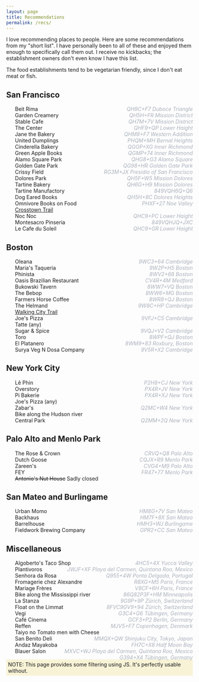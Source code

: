 ```yaml
---
layout: page
title: Recommendations
permalink: /recs/
---
```


<style>
ul { list-style-type: none; }
#filters a { padding-right: 5px; }
</style>

I love recommending places to people. Here are some recommendations from my "short list". I have personally been to all
of these and enjoyed them enough to specifically call them out. I receive no kickbacks; the establishment owners don't
even know I have this list.

The food establishments tend to be vegetarian friendly, since I don't eat meat or fish.

<div id="filters"></div>

<div id="recs">
    <div class="city:sf area:sfbay">
        <h2>San Francisco</h2>
        <ul>
            <li class="food" data-location="QH9C+F7 Duboce Triangle">Beit Rima</li>
            <li class="food" data-location="QH5H+FR Mission District">Garden Creamery</li>
            <li class="food" data-location="QH7M+7V Mission District">Stable Cafe</li>
            <li class="tea vibes" data-location="QHF9+QP Lower Haight">The Center</li>
            <li class="food bread" data-location="QHM8+F7 Western Addition">Jane the Bakery</li>
            <li class="food" data-location="PHQM+MH Bernal Heights">United Dumplings</li>
            <li class="food" data-location="QGGP+XG Inner Richmond">Cinderella Bakery</li>
            <li class="books" data-location="QGMP+74 Inner Richmond">Green Apple Books</li>
            <li class="park" data-location="QHG8+G3 Alamo Square">Alamo Square Park</li>
            <li class="park" data-location="QG98+HR Golden Gate Park">Golden Gate Park</li>
            <li class="park" data-location="RG3M+JX Presidio of San Francisco">Crissy Field</li>
            <li class="park" data-location="QH5F+W5 Mission Dolores">Dolores Park</li>
            <li class="food bread" data-location="QH6G+H9 Mission Dolores">Tartine Bakery</li>
            <li class="food bread" data-location="849VQH6Q+Q6">Tartine Manufactory</li>
            <li class="books" data-location="QH5H+8C Dolores Heights">Dog Eared Books</li>
            <li class="books" data-location="PHXF+27 Noe Valley">Omnivore Books on Food</li>
            <li class="activity"><a href="https://crosstowntrail.org/">Crosstown Trail</a></li>
            <li class="drinks" data-location="QHC9+PC Lower Haight">Noc Noc</li>
            <li class="food" data-location="849VQHJQ+JXC">Montesacro Pinseria</li>
            <li class="food" data-location="QHC9+GR Lower Haight">Le Cafe du Soleil</li>
        </ul>
    </div>
    <div class="city:boston">
        <h2>Boston</h2>
        <ul>
            <li class="food" data-location="9WC3+64 Cambridge">Oleana</li>
            <li class="food" data-location="9W2P+H5 Boston">Maria's Taqueria</li>
            <li class="food" data-location="8WV2+68 Boston">Phinista</li>
            <li class="food" data-location="CV4R+4M Medford">Oasis Brazilian Restaurant</li>
            <li class="drinks" data-location="8WW7+VQ Boston">Bukowski Tavern</li>
            <li class="drinks" data-location="8WW6+MG Boston">The Bebop</li>
            <li class="coffee" data-location="8WR8+QJ Boston">Farmers Horse Coffee</li>
            <li class="food" data-location="9W8C+HP Cambridge">The Helmand</li>
            <li class="activity"><a href="https://www.bostontrails.org/">Walking City Trail</a></li>
            <li class="food" data-location="9VFJ+C5 Cambridge">Joe's Pizza</li>
            <li class="food coffee">Tatte (any)</li>
            <li class="food" data-location="9VQJ+V2 Cambridge">Sugar &amp; Spice</li>
            <li class="food drinks" data-location="8WPF+QJ Boston">Toro</li>
            <li class="market" data-location="8WM9+83 Roxbury, Boston">El Platanero</li>
            <li class="food" data-location="9V5R+X2 Cambridge">Surya Veg N Dosa Company</li>
        </ul>
    </div>
    <div class="city:nyc">
        <h2>New York City</h2>
        <ul>
            <li class="coffee" data-location="P2H8+CJ New York">Lê Phin</li>
            <li class="drinks" data-location="PX4R+JV New York">Overstory</li>
            <li class="food coffee" data-location="PX4R+XJ New York">Pi Bakerie</li>
            <li class="food">Joe's Pizza (any)</li>
            <li class="food market" data-location="Q2MC+W4 New York">Zabar's</li>
            <li class="activity">Bike along the Hudson river</li>
            <li class="park" data-location="Q2MM+2Q New York">Central Park</li>
        </ul>
    </div>
    <div class="city:palo-alto area:sfbay">
        <h2>Palo Alto and Menlo Park</h2>
        <ul>
            <li class="drinks" data-location="CRVQ+Q8 Palo Alto">The Rose &amp; Crown</li>
            <li class="drinks" data-location="CQJX+R9 Menlo Park">Dutch Goose</li>
            <li class="food" data-location="CVG4+M9 Palo Alto">Zareen's</li>
            <li class="food" data-location="FR47+77 Menlo Park">FEY</li>
            <li class="drinks"><del>Antonio's Nut House</del> Sadly closed</li>
        </ul>
    </div>
    <div class="city:san-mateo area:sfbay">
        <h2>San Mateo and Burlingame</h2>
        <ul>
            <li class="food" data-location="HM8G+7V San Mateo">Urban Momo</li>
            <li class="food bread coffee" data-location="HM7F+8X San Mateo">Backhaus</li>
            <li class="drinks" data-location="HMH3+WJ Burlingame">Barrelhouse</li>
            <li class="drinks" data-location="GPR2+CC San Mateo">Fieldwork Brewing Company</li>
        </ul>
    </div>
    <div class="city:misc">
        <h2>Miscellaneous</h2>
        <ul>
            <li class="food" data-location="4HC5+4X Yucca Valley">Algoberto's Taco Shop</li>
            <li class="food" data-location="JWJF+XF Playa del Carmen, Quintana Roo, Mexico">Plantivoros</li>
            <li class="hotel" data-location="Q955+4W Ponta Delgada, Portugal">Senhora da Rosa</li>
            <li class="food" data-location="R8XG+M5 Paris, France">Fromagerie chez Alexandre</li>
            <li class="tea" data-location="V8CF+6H Paris, France">Mariage Frères</li>
            <li class="activity" data-location="86Q82P3F+HM Minneapolis">Bike along the Mississippi river</li>
            <li class="food drinks coffee" data-location="9G9P+9P Zürich, Switzerland">La Stanza</li>
            <li class="activity" data-location="8FVC9GV9+94 Zürich, Switzerland">Float on the Limmat</li>
            <li class="food" data-location="G3C4+G6 Tübingen, Germany">Vegi</li>
            <li class="coffee" data-location="GCF3+P2 Berlin, Germany">Café Cinema</li>
            <li class="food" data-location="MJV5+F7 Copenhagen, Denmark">Reffen</li>
            <li class="food" data-location="MMQX+QW Shinjuku City, Tokyo, Japan">Taiyo no Tomato men with Cheese</li>
            <li class="food" data-location="FH7C+X8 Half Moon Bay">San Benito Deli</li>
            <li class="hotel" data-location="MXVC+WJ Playa del Carmen, Quintana Roo, Mexico">Andaz Mayakoba</li>
            <li class="drinks" data-location="G394+X4 Tübingen, Germany">Blauer Salon</li>
        </ul>
    </div>
</div>

<noscript>
<div style="background-color: #f8f3d6; padding: 5px;">
NOTE: This page provides some filtering using JS. It's perfectly usable without.
</div>
<style>
/* https://stackoverflow.com/a/24640763/569183 */
li[data-location]:after {
    content: attr(data-location);
    display: inline-block;
    color: #A9B0BB;
    float: right;
    font-style: italic;
}
</style>
</noscript>

<script>
const allTags = new Set();
for (const div of document.querySelectorAll("#recs div")) {
    for (const tag of div.classList) {
        allTags.add(tag);
    }
    for (const entry of div.querySelectorAll("li")) {
        for (const tag of entry.classList) {
            allTags.add(tag);
        }
        for (const tag of div.classList) {
            entry.classList.add(tag);
        }
        const plusCode = entry.getAttribute("data-location");
        if (plusCode) {
            const locationLink = document.createElement("a");
            locationLink.setAttribute("href", `https://plus.codes/${plusCode}`);
            locationLink.append(document.createTextNode("(location)"));
            entry.append(document.createTextNode("\u00A0"));
            entry.append(locationLink);
        }
    }
}
const filters = document.querySelector("#filters");
const reset = document.createElement("a");
reset.setAttribute("href", "#");
reset.append(document.createTextNode("reset"));
reset.setAttribute("style", "font-weight: bold;");
reset.onclick = () => {
    document.querySelectorAll('li, div').forEach(elt => elt.style='')
};
filters.append(reset);
for (const tag of [...allTags].sort()) {
    const a = document.createElement("a");
    a.setAttribute("href", "#");
    a.append(document.createTextNode(tag));
    a.onclick = () => {
        document.querySelectorAll("#recs li").forEach(elt => {
            if (!elt.classList.contains(tag)) {
                elt.style = "display: none;";
            }
        });
        document.querySelectorAll("#recs div").forEach(elt => {
            const numVisibleItems = [...elt.querySelectorAll("li")].map(li => li.offsetParent !== null).reduce((a, b) => a+b, 0);
            if (numVisibleItems === 0) {
                elt.style = "display: none";
            }
        });
    }
    filters.append(a);
}
</script>
